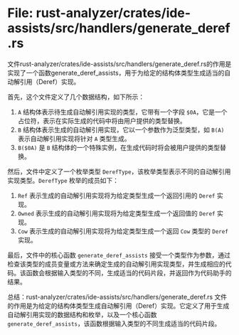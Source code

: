 # File: rust-analyzer/crates/ide-assists/src/handlers/generate_deref.rs

文件rust-analyzer/crates/ide-assists/src/handlers/generate_deref.rs的作用是实现了一个函数generate_deref_assists，用于为给定的结构体类型生成适当的自动解引用（Deref）实现。

首先，这个文件定义了几个数据结构，如下所示：

1. `A` 结构体表示待生成自动解引用实现的类型，它带有一个字段 `$0A`，它是一个占位符，表示在实际生成的代码中将由用户提供的类型替换。
2. `B` 结构体表示生成的自动解引用实现，它以一个参数作为泛型类型，如 `B(A)` 表示自动解引用实现将针对 `A` 类型生成。
3. `B($0A)` 是 `B` 结构体的一个特殊实例，在生成代码时将会被用户提供的类型替换。

然后，文件中定义了一个枚举类型 `DerefType`，该枚举类型表示不同的自动解引用实现类型。`DerefType` 枚举的成员如下：

1. `Ref` 表示生成的自动解引用实现将为给定类型生成一个返回引用的 `Deref` 实现。
2. `Owned` 表示生成的自动解引用实现将为给定类型生成一个返回值的 `Deref` 实现。
3. `Cow` 表示生成的自动解引用实现将为给定类型生成一个返回 `Cow` 类型的 `Deref` 实现。

最后，文件中的核心函数 `generate_deref_assists` 接受一个类型作为参数，通过检查该类型的成员变量或方法来确定生成的自动解引用实现类型，并生成相应的代码。该函数会根据输入类型的不同，生成适当的代码片段，并返回作为代码助手的结果。

总结：rust-analyzer/crates/ide-assists/src/handlers/generate_deref.rs 文件的作用是为给定的结构体类型生成自动解引用（Deref）实现。它定义了用于生成自动解引用实现的数据结构和枚举，以及一个核心函数 `generate_deref_assists`，该函数根据输入类型的不同生成适当的代码片段。

